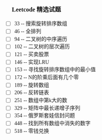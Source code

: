 <font face="Times New Roman">


### :pencil: Leetcode 精选试题

- [ ] 33 -- 搜索旋转排序数组
- [ ] 46 -- 全排列
- [ ] 94 -- 二叉树的中序遍历
- [ ] 102 -- 二叉树的层次遍历
- [ ] 121 -- 买卖股票
- [ ] 146 -- 实现LRU
- [ ] 153 -- 寻找旋转排序数组中的最小值
- [ ] 172 -- N的阶乘后面有几个零
- [ ] 189 -- 旋转数组
- [ ] 206 -- 反转链表
- [ ] 251 -- 数组中第k大的数
- [ ] 329 -- 矩阵中最长递增子序列
- [ ] 354 -- 俄罗斯套娃信封问题
- [ ] 448 -- 找到所有数组中消失的数字
- [ ] 518 -- 零钱兑换